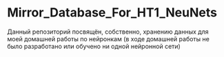 # Mirror_Database_For_HT1_NeuNets
Данный репозиторий посвящён, собственно, хранению данных для моей домашней работы по нейронкам (в ходе домашней работы не было разработано или обучено ни одной нейронной сети)
